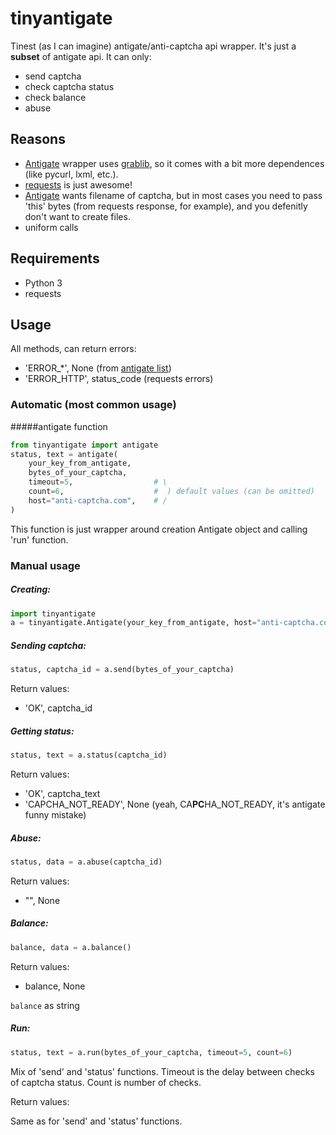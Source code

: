 tinyantigate
============

Tinest (as I can imagine) antigate/anti-captcha api wrapper. It's just a **subset** of antigate api. It can only:
* send captcha
* check captcha status
* check balance
* abuse

## Reasons
* [Antigate](https://github.com/gotlium/antigate) wrapper uses [grablib](http://grablib.org/), so it comes with a bit more dependences (like pycurl, lxml, etc.).
* [requests](docs.python-requests.org) is just awesome!
* [Antigate](https://github.com/gotlium/antigate) wants filename of captcha, but in most cases you need to pass 'this' bytes (from requests response, for example), and you defenitly don't want to create files.
* uniform calls

## Requirements
* Python 3
* requests

## Usage
All methods, can return errors:
* 'ERROR_*', None (from [antigate list](https://anti-captcha.com/apidoc))
* 'ERROR_HTTP', status_code (requests errors)

### Automatic (most common usage)
#####antigate function
```python
from tinyantigate import antigate
status, text = antigate(
    your_key_from_antigate,
    bytes_of_your_captcha,
    timeout=5,                  # \
    count=6,                    #  ) default values (can be omitted)
    host="anti-captcha.com",    # /
)
```
This function is just wrapper around creation Antigate object and calling 'run' function.

### Manual usage

##### Creating:
```python
import tinyantigate
a = tinyantigate.Antigate(your_key_from_antigate, host="anti-captcha.com")
```

##### Sending captcha:
```python
status, captcha_id = a.send(bytes_of_your_captcha)
```
Return values:
* 'OK', captcha_id

##### Getting status:
```python
status, text = a.status(captcha_id)
```
Return values:
* 'OK', captcha_text
* 'CAPCHA_NOT_READY', None (yeah, CA**PC**HA_NOT_READY, it's antigate funny mistake)

##### Abuse:
```python
status, data = a.abuse(captcha_id)
```
Return values:
* "", None

##### Balance:
```python
balance, data = a.balance()
```
Return values:
* balance, None

`balance` as string

##### Run:
```python
status, text = a.run(bytes_of_your_captcha, timeout=5, count=6)
```
Mix of 'send' and 'status' functions. Timeout is the delay between checks of captcha status. Count is number of checks.

Return values:

Same as for 'send' and 'status' functions.
